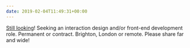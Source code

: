 ```yaml
---
date: 2019-02-04T11:49:31+00:00
---
```


[Still looking](/2019/002/n1/)! Seeking an interaction design and/or front-end development role. Permanent or contract. Brighton, London or remote. Please share far and wide!
